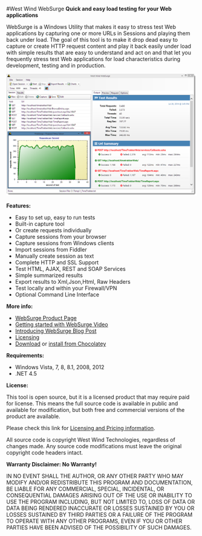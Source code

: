 #West Wind WebSurge
**Quick and easy load testing for your Web applications**

WebSurge is a Windows Utility that makes it easy to stress test Web
applications by capturing one or more URLs in Sessions and playing them back under 
load. The goal of this tool is to make it drop dead easy to capture
or create HTTP request content and play it back easily under load 
with simple results that are easy to understand and act on and that
let you frequently stress test Web applications for load 
characteristics during development, testing and in production.

<img src="Screenshot.png" />

**Features:**

* Easy to set up, easy to run tests
* Built-in capture tool
* Or create requests individually
* Capture sessions from your browser
* Capture sessions from Windows clients
* Import sessions from Fiddler
* Manually create session as text
* Complete HTTP and SSL Support
* Test HTML, AJAX, REST and SOAP Services
* Simple summarized results
* Export results to Xml,Json,Html, Raw Headers
* Test locally and within your Firewall/VPN
* Optional Command Line Interface


**More info:**

* [WebSurge Product Page](http://west-wind.com/websurge/)
* [Getting started with WebSurge Video](https://www.youtube.com/watch?v=TSfWYcr6q5o)
* [Introducing WebSurge Blog Post](http://weblog.west-wind.com/posts/2014/Jul/15/West-Wind-WebSurge-an-easy-way-to-Load-Test-Web-Applications)
* [Licensing](http://west-wind.com/websurge/pricing.aspx)
* [Download](http://www.west-wind.com/files/WebSurgeSetup.zip) or
  [install from Chocolatey](http://chocolatey.org/packages/WestwindWebSurge)

**Requirements:**

* Windows Vista, 7, 8, 8.1, 2008, 2012
* .NET 4.5

**License:**

This tool is open source, but it is a licensed product that may require paid for license. 
This means the full source code is available in public and available for modification,
but both free and commercial versions of the product are available.

Please check this link for 
[Licensing and Pricing information](http://west-wind.com/websurge/pricing.aspx).

All source code is copyright West Wind Technologies, regardless of changes made.
Any source code modifications must leave the original copyright code headers intact.

**Warranty Disclaimer: No Warranty!**

IN NO EVENT SHALL THE AUTHOR, OR ANY OTHER PARTY WHO MAY MODIFY AND/OR REDISTRIBUTE 
THIS PROGRAM AND DOCUMENTATION, BE LIABLE FOR ANY COMMERCIAL, SPECIAL, INCIDENTAL, OR 
CONSEQUENTIAL DAMAGES ARISING OUT OF THE USE OR INABILITY TO USE THE PROGRAM INCLUDING, 
BUT NOT LIMITED TO, LOSS OF DATA OR DATA BEING RENDERED INACCURATE OR LOSSES SUSTAINED 
BY YOU OR LOSSES SUSTAINED BY THIRD PARTIES OR A FAILURE OF THE PROGRAM TO OPERATE WITH 
ANY OTHER PROGRAMS, EVEN IF YOU OR OTHER PARTIES HAVE BEEN ADVISED OF THE POSSIBILITY 
OF SUCH DAMAGES.
